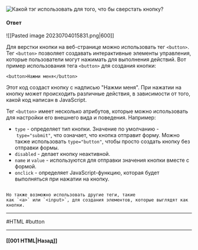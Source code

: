 ![Какой тэг использовать для того, что бы сверстать кнопку?](https://youtu.be/G7hLwudGWL4?t=96)

#### Ответ

![[Pasted image 20230704015831.png|600]]

Для верстки кнопки на веб-странице можно использовать тег `<button>`. Тег `<button>` позволяет создавать интерактивные элементы управления, которые пользователи могут нажимать для выполнения действий. Вот пример использования тега `<button>` для создания кнопки:

```
<button>Нажми меня</button>
```

Этот код создаст кнопку с надписью "Нажми меня". При нажатии на кнопку может происходить различные действия, в зависимости от того, какой код написан в JavaScript.

Тег `<button>` имеет несколько атрибутов, которые можно использовать для настройки его внешнего вида и поведения. Например:

- `type` - определяет тип кнопки. Значение по умолчанию - `type="submit"`, что означает, что кнопка отправит форму. Можно также использовать `type="button"`, чтобы просто создать кнопку без отправки формы.
- `disabled` - делает кнопку неактивной.
- `name` и `value` - используются для отправки значения кнопки вместе с формой.
- `onclick` - определяет JavaScript-функцию, которая будет выполняться при нажатии на кнопку.

```important!

Но также возможно использовать другие теги, такие как `<a>` или `<input>`, для создания элементов, которые выглядят как кнопки.
```

___
#HTML #button 

___

#### [[001 HTML|Назад]]